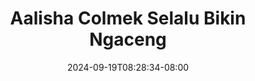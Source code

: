 --- 
title: "Aalisha Colmek Selalu Bikin Ngaceng"
description: "streaming  video bokep Aalisha Colmek Selalu Bikin Ngaceng yandex   new"
date: 2024-09-19T08:28:34-08:00
file_code: "6dp6zhuh2zs5"
draft: false
cover: "0b0dwbjqwfxe48hi.jpg"
tags: ["Aalisha", "Colmek", "Selalu", "Bikin", "Ngaceng", "bokep-indo", "bokep-viral", "bokep-ig"]
length: 1228
fld_id: "1483066"
foldername: "Aalisha  Jenifer"
categories: ["Aalisha  Jenifer"]
views: 0
---